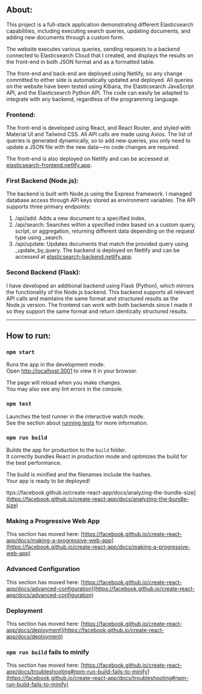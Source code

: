 ## About:
This project is a full-stack application demonstrating different Elasticsearch capabilities, including executing search queries, updating documents, and adding new documents through a custom form.

The website executes various queries, sending requests to a backend connected to Elasticsearch Cloud that I created, and displays the results on the front-end in both JSON format and as a formatted table.

The front-end and back-end are deployed using Netlify, so any change committed to either side is automatically updated and deployed. All queries on the website have been tested using Kibana, the Elasticsearch JavaScript API, and the Elasticsearch Python API. The code can easily be adapted to integrate with any backend, regardless of the programming language.

### Frontend:
The front-end is developed using React, and React Router, and styled with Material UI and Tailwind CSS. All API calls are made using Axios. The list of queries is generated dynamically, so to add new queries, you only need to update a JSON file with the new data—no code changes are required.

The front-end is also deployed on Netlify and can be accessed at [elasticsearch-frontend.netlify.app](elasticsearch-frontend.netlify.app).

### First Backend (Node.js):
The backend is built with Node.js using the Express framework. I managed database access through API keys stored as environment variables. The API supports three primary endpoints:
1. /api/add: Adds a new document to a specified index.
2. /api/search: Searches within a specified index based on a custom query, script, or aggregation, returning different data depending on the request type using _search.
3. /api/update: Updates documents that match the provided query using _update_by_query.
The backend is deployed on Netlify and can be accessed at [elasticsearch-backend.netlify.app](elasticsearch-backend.netlify.app).

 ### Second Backend (Flask):
 I have developed an additional backend using Flask (Python), which mirrors the functionality of the Node.js backend. This backend supports all relevant API calls and maintains the same format and structured results as the Node.js version. 
The frontend can work with both backends since I made it so they support the same format and return identically structured results.


---
## How to run:

### `npm start`

Runs the app in the development mode.\
Open [http://localhost:3001](http://localhost:3001) to view it in your browser.

The page will reload when you make changes.\
You may also see any lint errors in the console.

### `npm test`

Launches the test runner in the interactive watch mode.\
See the section about [running tests](https://facebook.github.io/create-react-app/docs/running-tests) for more information.

### `npm run build`

Builds the app for production to the `build` folder.\
It correctly bundles React in production mode and optimizes the build for the best performance.

The build is minified and the filenames include the hashes.\
Your app is ready to be deployed!

ttps://facebook.github.io/create-react-app/docs/analyzing-the-bundle-size](https://facebook.github.io/create-react-app/docs/analyzing-the-bundle-size)

### Making a Progressive Web App

This section has moved here: [https://facebook.github.io/create-react-app/docs/making-a-progressive-web-app](https://facebook.github.io/create-react-app/docs/making-a-progressive-web-app)

### Advanced Configuration

This section has moved here: [https://facebook.github.io/create-react-app/docs/advanced-configuration](https://facebook.github.io/create-react-app/docs/advanced-configuration)

### Deployment

This section has moved here: [https://facebook.github.io/create-react-app/docs/deployment](https://facebook.github.io/create-react-app/docs/deployment)

### `npm run build` fails to minify

This section has moved here: [https://facebook.github.io/create-react-app/docs/troubleshooting#npm-run-build-fails-to-minify](https://facebook.github.io/create-react-app/docs/troubleshooting#npm-run-build-fails-to-minify)
